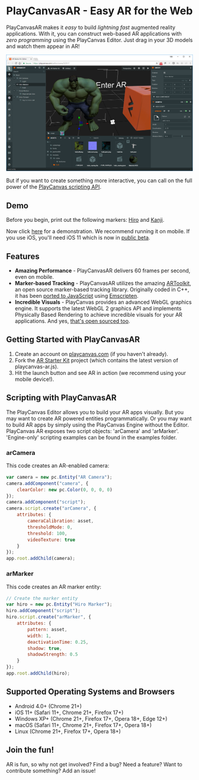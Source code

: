 # PlayCanvasAR - Easy AR for the Web
PlayCanvasAR makes it *easy* to build *lightning fast* augmented reality applications. With it, you can construct web-based AR applications with *zero programming* using the PlayCanvas Editor. Just drag in your 3D models and watch them appear in AR!

![PlayCanvas Editor](/images/editor.png?raw=true)

But if you want to create something more interactive, you can call on the full power of the [PlayCanvas scripting API](https://developer.playcanvas.com/en/api/).

## Demo
Before you begin, print out the following markers: [Hiro](https://github.com/artoolkit/artoolkit5/blob/master/doc/patterns/Hiro%20pattern.pdf) and [Kanji](https://github.com/artoolkit/artoolkit5/blob/master/doc/patterns/Kanji%20pattern.pdf).

Now click [here](https://playcanv.as/p/eJ1ygzym/) for a demonstration. We recommend running it on mobile. If you use iOS, you'll need iOS 11 which is now in [public beta](https://beta.apple.com/sp/betaprogram/).

## Features

* **Amazing Performance** - PlayCanvasAR delivers 60 frames per second, even on mobile.
* **Marker-based Tracking** - PlayCanvasAR utilizes the amazing [ARToolkit](https://artoolkit.org/), an open source marker-based tracking library. Originally coded in C++, it has been [ported to JavaScript](https://github.com/artoolkit/jsartoolkit5) using [Emscripten](https://github.com/kripken/emscripten).
* **Incredible Visuals** - PlayCanvas provides an advanced WebGL graphics engine. It supports the latest WebGL 2 graphics API and implements Physically Based Rendering to achieve incredible visuals for your AR applications. And yes, [that's open sourced too](https://github.com/playcanvas/engine).

## Getting Started with PlayCanvasAR
1. Create an account on [playcanvas.com](https://playcanvas.com) (if you haven't already).
2. Fork the [AR Starter Kit](https://playcanvas.com/project/481413/overview) project (which contains the latest version of playcanvas-ar.js).
3. Hit the launch button and see AR in action (we recommend using your mobile device!).

## Scripting with PlayCanvasAR

The PlayCanvas Editor allows you to build your AR apps visually. But you may want to create AR powered entities programmatically. Or you may want to build AR apps by simply using the PlayCanvas Engine without the Editor. PlayCanvas AR exposes two script objects: 'arCamera' and 'arMarker'. 'Engine-only' scripting examples can be found in the examples folder.

### arCamera

This code creates an AR-enabled camera:

```javascript
var camera = new pc.Entity("AR Camera");
camera.addComponent("camera", {
    clearColor: new pc.Color(0, 0, 0, 0)
});
camera.addComponent("script");
camera.script.create("arCamera", {
    attributes: {
        cameraCalibration: asset,
        thresholdMode: 0,
        threshold: 100,
        videoTexture: true
    }
});
app.root.addChild(camera);
```

### arMarker

This code creates an AR marker entity:

```javascript
// Create the marker entity
var hiro = new pc.Entity("Hiro Marker");
hiro.addComponent("script");
hiro.script.create("arMarker", {
    attributes: {
        pattern: asset,
        width: 1,
        deactivationTime: 0.25,
        shadow: true,
        shadowStrength: 0.5
    }
});
app.root.addChild(hiro);
```

## Supported Operating Systems and Browsers
* Android 4.0+ (Chrome 21+)
* iOS 11+ (Safari 11+, Chrome 21+, Firefox 17+)
* Windows XP+ (Chrome 21+, Firefox 17+, Opera 18+, Edge 12+)
* macOS (Safari 11+, Chrome 21+, Firefox 17+, Opera 18+)
* Linux (Chrome 21+, Firefox 17+, Opera 18+)

## Join the fun!
AR is fun, so why not get involved? Find a bug? Need a feature? Want to contribute something? Add an issue!
